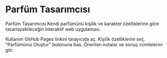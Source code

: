 # Parfüm Tasarımcısı
Parfüm Tasarımcısı
Kendi parfümünü kişilik ve karakter özelliklerine göre tasarlayabileceğin interaktif web uygulaması.

Kullanım
GitHub Pages linkini tarayıcıda aç.
Kişilik özelliklerini seç.
"Parfümümü Oluştur" butonuna bas.
Önerilen notalar ve sonuç cümlelerini gör.
